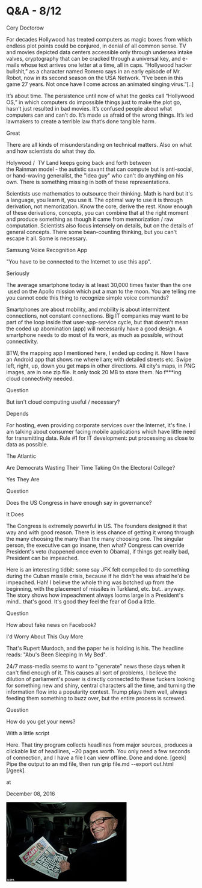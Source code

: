 # Q&A - 8/12

Cory Doctorow

For decades Hollywood has treated computers as magic boxes from which endless plot points could be conjured, in denial of all common sense. TV and movies depicted data centers accessible only through undersea intake valves, cryptography that can be cracked through a universal key, and e-mails whose text arrives one letter at a time, all in caps. “Hollywood hacker bullshit,” as a character named Romero says in an early episode of Mr. Robot, now in its second season on the USA Network. “I’ve been in this game 27 years. Not once have I come across an animated singing virus.”[..]

It’s about time. The persistence until now of what the geeks call “Hollywood OS,” in which computers do impossible things just to make the plot go, hasn’t just resulted in bad movies. It’s confused people about what computers can and can’t do. It’s made us afraid of the wrong things. It’s led lawmakers to create a terrible law that’s done tangible harm.

Great

There are all kinds of misunderstanding on technical matters. Also on what and how scientists do what they do.

Holywood /  TV Land keeps going back and forth between the Rainman model - the autistic savant that can compute but is anti-social, or hand-waving generalist, the "idea guy" who can't do anything on his own. There is something missing in both of these representations.

Scientists use mathematics to outsource their thinking. Math is hard but it's a language, you learn it, you use it. The optimal way to use it is through derivation, not memorization. Know the core, derive the rest. Know enough of these derivations, concepts, you can combine that at the right moment and produce something as though it came from memorization / raw computation. Scientists also focus intensely on details, but on the details of general concepts. There some bean-counting thinking, but you can't escape it all. Some is necessary.

Samsung Voice Recognition App

"You have to be connected to the Internet to use this app".

Seriously

The average smartphone today is at least 30,000 times faster than the one  used on the Apollo mission which put a man to the moon. You are telling me you cannot code this thing to recognize simple voice commands?

Smartphones are about mobility, and mobility is about intermittent connections, not constant connections. Big IT companies may want to be part of the loop inside that user-app-service cycle, but that doesn't mean the coded up abomination (app) will necessarily have a good design. A smartphone needs to do most of its work, as much as possible, without connectivity.

BTW, the mapping app I mentioned here, I ended up coding it. Now I have an Android app that shows me where I am; with detailed streets etc. Swipe left, right, up, down you get maps in other directions. All city's maps, in PNG images, are in one zip file. It only took 20 MB to store them. No f***ing cloud connectivity needed.

Question

But isn't cloud computing useful / necessary?

Depends

For hosting, even providing corporate services over the Internet, it's fine. I am talking about consumer facing mobile applications which have little need for transmitting data. Rule #1 for IT development: put processing as close to data as possible.

The Atlantic

Are Democrats Wasting Their Time Taking On the Electoral College?

Yes They Are 

Question

Does the US Congress in have enough say in governance?

It Does

The Congress is extremely powerful in US. The founders designed it that way and with good reason. There is less chance of getting it wrong through the many choosing the many than the many choosing one. The singular person, the executive can go insane, then what? Congress can override President's veto (happened once even to Obama), if things get really bad, President can be impeached.

Here is an interesting tidbit: some say JFK felt compelled to do something during the Cuban missile crisis, because if he didn't he was afraid he'd be impeached. Hah! I believe the whole thing was botched up from the beginning, with the placement of missiles in Turkland, etc. but.. anyway. The story shows how impeachment always looms large in a President's mind.. that's good. It's good they feel the fear of God a little.

Question

How about fake news on Facebook?

I'd Worry About This Guy More





That's Rupert Murdoch, and the paper he is holding is his. The headline reads: "Abu's Been Sleeping In My Bed".

24/7 mass-media seems to want to "generate" news these days when it can't find enough of it. This causes all sort of problems, I believe the dilution of parliament's power is directly connected to these fuckers looking for something new and shiny, central characters all the time, and turning the information flow into a popularity contest. Trump plays them well, always feeding them something to buzz over, but the entire process is screwed.

Question

How do you get your news?

With a little script

Here. That tiny program collects headlines from major sources, produces a clickable list of headlines, ~20 pages worth. You only need a few seconds of connection, and I have a file I can view offline. Done and done. [geek] Pipe the output to an md file, then run grip file.md --export out.html [/geek]. 








at

December 08, 2016















![](article-0-15FC07BD000005DC-654_634x418.jpg)
